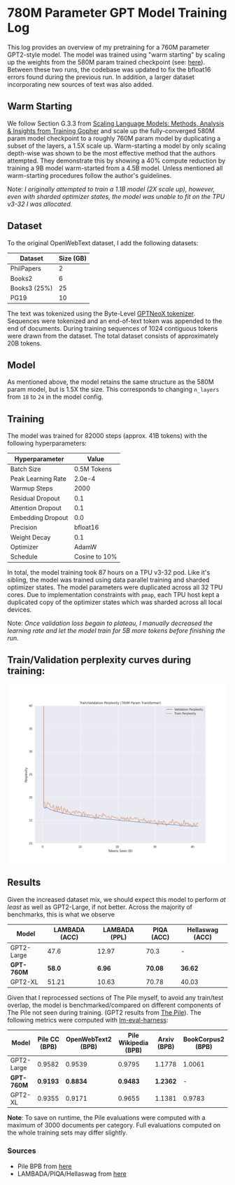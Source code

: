 # 780M Parameter GPT Model Training Log

This log provides an overview of my pretraining for a 760M parameter GPT2-style model. The model was trained using "warm starting" by scaling up the weights from the 580M param trained checkpoint (see: [here](/logs/580.md)). Between these two runs, the codebase was updated to fix the bfloat16 errors found during the previous run. In addition, a larger dataset incorporating new sources of text was also added. 


## Warm Starting 

We follow Section G.3.3 from [Scaling Language Models: Methods, Analysis
& Insights from Training Gopher](https://arxiv.org/abs/2112.11446) and scale up the fully-converged 580M param model checkpoint to a roughly 760M param model by duplicating a subset of the layers, a 1.5X scale up. Warm-starting a model by only scaling depth-wise was shown to be the most effective method that the authors attempted. They demonstrate this by showing a 40% compute reduction by training a 9B model warm-started from a 4.5B model. Unless mentioned all warm-starting procedures follow the author's guidelines. 

Note: *I originally attempted to train a 1.1B model (2X scale up), however, even with sharded optimizer states, the model was unable to fit on the TPU v3-32 I was allocated.*

## Dataset

To the original OpenWebText dataset, I add the following datasets:

| Dataset      | Size (GB) |
|--------------|-----------|
| PhilPapers   | 2         |
| Books2       | 6         |
| Books3 (25%) | 25        |
| PG19         | 10        |

The text was tokenized using the Byte-Level [GPTNeoX tokenizer](https://huggingface.co/docs/transformers/model_doc/gpt_neox#transformers.GPTNeoXTokenizerFast). Sequences were tokenized and an end-of-text token was appended to the end of documents. During training sequences of 1024 contiguous tokens were drawn from the dataset. The total dataset consists of approximately 20B tokens. 

## Model

As mentioned above, the model retains the same structure as the 580M param model, but is 1.5X the size. This corresponds to changing ```n_layers``` from ```18``` to ```24``` in the model config.

## Training 

The model was trained for 82000  steps (approx. 41B tokens) with the following hyperparameters:

| Hyperparameter       | Value        |
|----------------------|--------------|
| Batch Size           | 0.5M Tokens  |
| Peak Learning Rate   | 2.0e-4       |
| Warmup Steps         | 2000         |
| Residual Dropout     | 0.1          |
| Attention Dropout    | 0.1          |
| Embedding Dropout    | 0.0          |
| Precision            | bfloat16     |
| Weight Decay         | 0.1          |
| Optimizer            | AdamW        |
| Schedule             | Cosine to 10%|


In total, the model training took 87 hours on a TPU v3-32 pod. Like it's sibling, the model was trained using data parallel training and sharded optimizer states. The model parameters were duplicated across all 32 TPU cores. Due to implementation constraints with ```pmap```, each TPU host kept a duplicated copy of the optimizer states which was sharded across all local devices. 

Note: *Once validation loss begain to plateau, I manually decreased the learning rate and let the model train for 5B more tokens before finishing the run.*

## Train/Validation perplexity curves during training:
![](/logs/imgs/traincurves_760.png)

## Results

Given the increased dataset mix, we should expect this model to perform *at least* as well as GPT2-Large, if not better. Across the majority of benchmarks, this is what we observe

| Model      | LAMBADA (ACC) | LAMBADA (PPL) | PIQA (ACC) | Hellaswag (ACC) |
|------------|---------------|---------------|------------|-----------------|
| GPT2-Large | 47.6          | 12.97         | 70.3       | -               |
| **GPT-760M**   | **58.0**         | **6.96**          | **70.08**      | **36.62**           |
| GPT2-XL    | 51.21         | 10.63         | 70.78      | 40.03           |

Given that I reprocessed sections of The Pile myself, to avoid any train/test overlap, the model is benchmarked/compared on different components of The Pile not seen during training. (GPT2 results from [The Pile](https://arxiv.org/abs/2101.00027)). The following metrics were computed with [lm-eval-harness](https://github.com/EleutherAI/lm-evaluation-harness):

| Model      | Pile CC (BPB) | OpenWebText2 (BPB) | Pile Wikipedia (BPB) | Arxiv (BPB) | BookCorpus2 (BPB) |
|------------|---------|-------------------|----------------|------------|------------|
| GPT2-Large | 0.9582  | 0.9539            | 0.9795         | 1.1778     | 1.0061 |
| **GPT-760M**   | **0.9193**  | **0.8834**            | **0.9483**         | **1.2362**     | - |
| GPT2-XL    | 0.9355      |  0.9171                 |   0.9655             | 1.1381           | 0.9783 |

**Note**: To save on runtime, the Pile evaluations were computed with a maximum of 3000 documents per category. Full evaluations computed on the whole training sets may differ slightly. 

### Sources
- Pile BPB from [here](https://arxiv.org/abs/2101.00027)
- LAMBADA/PIQA/Hellaswag from [here](https://github.com/EleutherAI/gpt-neo)

